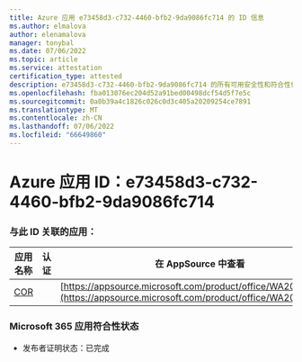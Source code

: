 ```yaml
---
title: Azure 应用 e73458d3-c732-4460-bfb2-9da9086fc714 的 ID 信息
ms.author: elmalova
author: elenamalova
manager: tonybal
ms.date: 07/06/2022
ms.topic: article
ms.service: attestation
certification_type: attested
description: e73458d3-c732-4460-bfb2-9da9086fc714 的所有可用安全性和符合性信息。
ms.openlocfilehash: fba013076ec204d52a91bed00498dcf54d5f7e5c
ms.sourcegitcommit: 0a0b39a4c1826c026c0d3c405a20209254ce7891
ms.translationtype: MT
ms.contentlocale: zh-CN
ms.lasthandoff: 07/06/2022
ms.locfileid: "66649860"
---
```

# <a name="azure-app-id-e73458d3-c732-4460-bfb2-9da9086fc714"></a>Azure 应用 ID：e73458d3-c732-4460-bfb2-9da9086fc714


### <a name="apps-associated-with-this-id"></a>与此 ID 关联的应用：
| **应用名称** | **认证** | **在 AppSource 中查看** |
|--------------|---------------|-----------------------|
| [COR](../forward/WA200004235.md) |  | [https://appsource.microsoft.com/product/office/WA200004235](https://appsource.microsoft.com/product/office/WA200004235) |

### <a name="microsoft-365-app-compliance-status"></a>Microsoft 365 应用符合性状态
- 发布者证明状态：已完成
